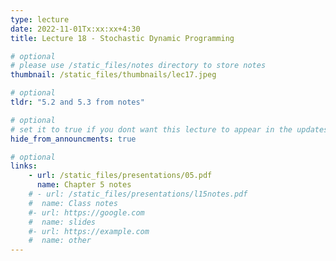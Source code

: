 ```yaml
---
type: lecture
date: 2022-11-01Tx:xx:xx+4:30
title: Lecture 18 - Stochastic Dynamic Programming 

# optional
# please use /static_files/notes directory to store notes
thumbnail: /static_files/thumbnails/lec17.jpeg

# optional
tldr: "5.2 and 5.3 from notes"

# optional
# set it to true if you dont want this lecture to appear in the updates section
hide_from_announcments: true

# optional
links:
    - url: /static_files/presentations/05.pdf
      name: Chapter 5 notes
    # - url: /static_files/presentations/l15notes.pdf
    #  name: Class notes
    #- url: https://google.com
    #  name: slides
    #- url: https://example.com
    #  name: other
---
```

<!-- Other additional contents using markdown -->

